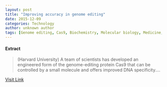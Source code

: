 ```yaml
---
layout: post
title: "Improving accuracy in genome editing"
date: 2015-12-09
categories: Technology
author: unknown author
tags: [Genome editing, Cas9, Biochemistry, Molecular biology, Medicine, Organisms, Genetics, Biotechnology, Life sciences, Biology]
---
```





#### Extract
>(Harvard University) A team of scientists has developed an engineered form of the genome-editing protein Cas9 that can be controlled by a small molecule and offers improved DNA specificity....



[Visit Link](http://www.eurekalert.org/pub_releases/2015-04/hu-iai042315.php)


